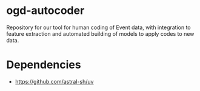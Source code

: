 # ogd-autocoder
Repository for our tool for human coding of Event data, with integration to feature extraction and automated building of models to apply codes to new data.

# Dependencies
- https://github.com/astral-sh/uv